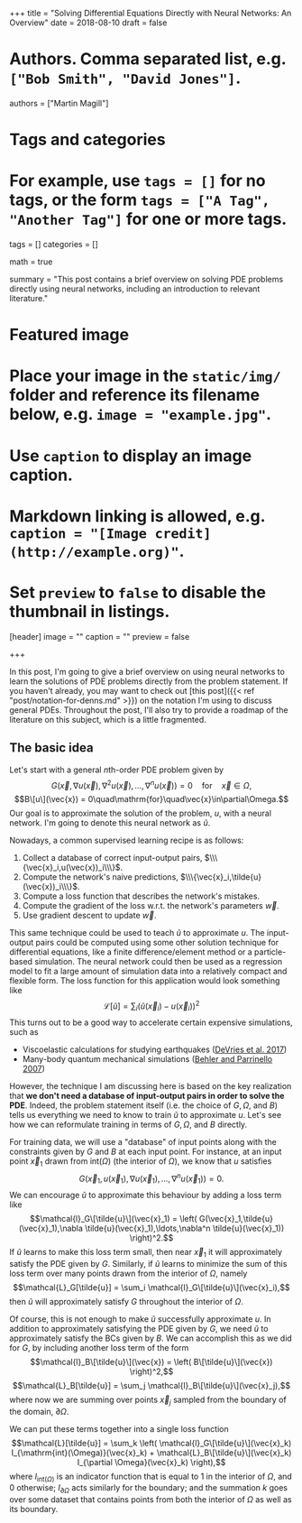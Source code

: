 +++
title = "Solving Differential Equations Directly with Neural Networks: An Overview"
date = 2018-08-10
draft = false

# Authors. Comma separated list, e.g. `["Bob Smith", "David Jones"]`.
authors = ["Martin Magill"]

# Tags and categories
# For example, use `tags = []` for no tags, or the form `tags = ["A Tag", "Another Tag"]` for one or more tags.
tags = []
categories = []

math = true

summary = "This post contains a brief overview on solving PDE problems directly using neural networks, including an introduction to relevant literature."

# Featured image
# Place your image in the `static/img/` folder and reference its filename below, e.g. `image = "example.jpg"`.
# Use `caption` to display an image caption.
#   Markdown linking is allowed, e.g. `caption = "[Image credit](http://example.org)"`.
# Set `preview` to `false` to disable the thumbnail in listings.
[header]
image = ""
caption = ""
preview = false

+++


In this post, I'm going to give a brief overview on using neural networks to learn the solutions of PDE problems directly from the problem statement.
If you haven't already, you may want to check out [this post]({{< ref "post/notation-for-denns.md" >}}) on the notation I'm using to discuss general PDEs.
Throughout the post, I'll also try to provide a roadmap of the literature on this subject, which is a little fragmented.


## The basic idea

Let's start with a general $n$th-order PDE problem given by
$$G(\vec{x},\nabla u(\vec{x}),\nabla^2 u(\vec{x}),\ldots,\nabla^n u(\vec{x})) = 0\quad\mathrm{for}\quad\vec{x}\in\Omega,$$
$$B\[u\](\vec{x}) = 0\quad\mathrm{for}\quad\vec{x}\in\partial\Omega.$$
Our goal is to approximate the solution of the problem, $u$, with a neural network.
I'm going to denote this neural network as $\tilde{u}$.

Nowadays, a common supervised learning recipe is as follows:

1. Collect a database of correct input-output pairs, $\\\{\vec{x}_i,u(\vec{x})_i\\\}$.
2. Compute the network's naive predictions, $\\\{\vec{x}_i,\tilde{u}(\vec{x})_i\\\}$.
3. Compute a loss function that describes the network's mistakes.
4. Compute the gradient of the loss w.r.t. the network's parameters $\vec{w}$.
5. Use gradient descent to update $\vec{w}$.

This same technique could be used to teach $\tilde{u}$ to approximate $u$.
The input-output pairs could be computed using some other solution technique for differential equations, like a finite difference/element method or a particle-based simulation.
The neural network could then be used as a regression model to fit a large amount of simulation data into a relatively compact and flexible form.
The loss function for this application would look something like
$$\mathcal{L}[\tilde{u}] = \sum_i \left( \tilde{u}(\vec{x}_i) - u(\vec{x}_i) \right)^2$$
This turns out to be a good way to accelerate certain expensive simulations, such as

* Viscoelastic calculations for studying earthquakes ([DeVries et al. 2017](https://arxiv.org/abs/1701.08884))
* Many-body quantum mechanical simulations ([Behler and Parrinello 2007](https://journals.aps.org/prl/abstract/10.1103/PhysRevLett.98.146401))

However, the technique I am discussing here is based on the key realization that **we don't need a database of input-output pairs in order to solve the PDE**.
Indeed, the problem statement itself (i.e. the choice of $G,\Omega$, and $B$) tells us everything we need to know to train $\tilde{u}$ to approximate $u$.
Let's see how we can reformulate training in terms of $G,\Omega$, and $B$ directly.

For training data, we will use a "database" of input points along with the constraints given by $G$ and $B$ at each input point.
For instance, at an input point $\vec{x}_1$ drawn from $\mathrm{int}(\Omega)$ (the interior of $\Omega$), we know that $u$ satisfies
$$G(\vec{x}_1,u(\vec{x}_1),\nabla u(\vec{x}_1),\ldots,\nabla^n u(\vec{x}_1)) = 0.$$
We can encourage $\tilde{u}$ to approximate this behaviour by adding a loss term like
$$\mathcal{l}_G\[\tilde{u}\](\vec{x}_1) = \left( G(\vec{x}_1,\tilde{u}(\vec{x}_1),\nabla \tilde{u}(\vec{x}_1),\ldots,\nabla^n \tilde{u}(\vec{x}_1)) \right)^2.$$
If $\tilde{u}$ learns to make this loss term small, then near $\vec{x}_1$ it will approximately satisfy the PDE given by $G$.
Similarly, if $\tilde{u}$ learns to minimize the sum of this loss term over many points drawn from the interior of $\Omega$, namely
$$\mathcal{L}_G[\tilde{u}] = \sum_i \mathcal{l}_G\[\tilde{u}\](\vec{x}_i),$$
then $\tilde{u}$ will approximately satisfy $G$ throughout the interior of $\Omega$.

Of course, this is not enough to make $\tilde{u}$ successfully approximate $u$.
In addition to approximately satisfying the PDE given by $G$, we need $\tilde{u}$ to approximately satisfy the BCs given by $B$.
We can accomplish this as we did for $G$, by including another loss term of the form
$$\mathcal{l}_B\[\tilde{u}\](\vec{x}) = \left( B\[\tilde{u}\](\vec{x}) \right)^2,$$
$$\mathcal{L}_B[\tilde{u}] = \sum_j \mathcal{l}_B\[\tilde{u}\](\vec{x}_j),$$
where now we are summing over points $\vec{x}_j$ sampled from the boundary of the domain, $\partial \Omega$.

We can put these terms together into a single loss function
$$\mathcal{L}[\tilde{u}] = \sum_k \left( \mathcal{l}_G\[\tilde{u}\](\vec{x}_k) I_{\mathrm{int}(\Omega)}(\vec{x}_k) + \mathcal{L}_B\[\tilde{u}\](\vec{x}_k) I_{\partial \Omega}(\vec{x}_k) \right),$$
where $I_{\mathrm{int}(\Omega)}$ is an indicator function that is equal to 1 in the interior of $\Omega$, and 0 otherwise; $I_{\partial \Omega}$ acts similarly for the boundary; and the summation $k$ goes over some dataset that contains points from both the interior of $\Omega$ as well as its boundary.



